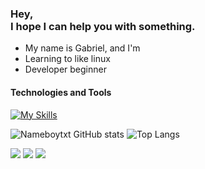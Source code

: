 <div>
  <h3 style="text-alight: center;">
    Hey, <br> I hope I can help you with something.
  </h3>
</div>

- My name is Gabriel, and I'm
- Learning to like linux
- Developer beginner

<div>
  <h4>
    Technologies and Tools
  </h4>
</div>

[![My Skills](https://skillicons.dev/icons?i=js,c,html,css,linux,mint,windows,vscode,linkedin,discord)](https://skillicons.dev)


![Nameboytxt GitHub stats](https://github-readme-stats.vercel.app/api?username=nameboytxt&hide=contribs,prs&theme=gruvbox)
![Top Langs](https://github-readme-stats.vercel.app/api/top-langs/?username=nameboytxt&layout=compact&theme=gruvbox)


<div>
<a href="https://instagram.com/gablc._" target="_blank"><img loading="lazy" src="https://img.shields.io/badge/-Instagram-%23E4405F?style=for-the-badge&logo=instagram&logoColor=white" target="_blank"></a>
<a href = "mailto:biel.lgspc.gab@gmail.com"><img loading="lazy" src="https://img.shields.io/badge/Gmail-D14836?style=for-the-badge&logo=gmail&logoColor=white" target="_blank"></a>
<a href="https://www.linkedin.com/in/lucas-gabriel-nameboytxt" target="_blank"><img loading="lazy" src="https://img.shields.io/badge/-LinkedIn-%230077B5?style=for-the-badge&logo=linkedin&logoColor=white" target="_blank"></a>   
</div>
